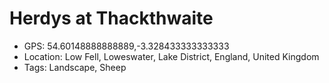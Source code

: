 # Herdys at Thackthwaite

- GPS: 54.60148888888889,-3.328433333333333
- Location: Low Fell, Loweswater, Lake District, England, United Kingdom
- Tags: Landscape, Sheep
